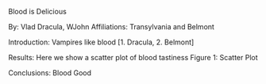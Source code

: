 Blood is Delicious

By: Vlad Dracula, WJohn
Affiliations: Transylvania and Belmont

Introduction: Vampires like blood [1. Dracula, 2. Belmont]

Results: Here we show a scatter plot of blood tastiness
Figure 1: Scatter Plot

Conclusions: Blood Good
